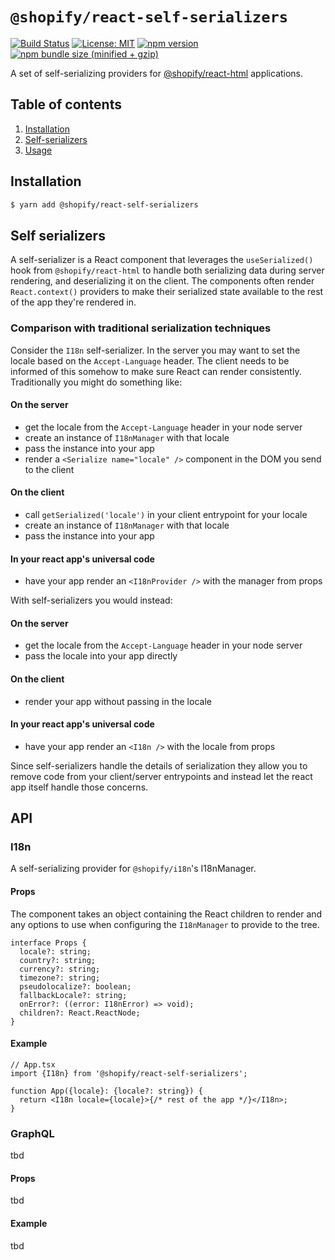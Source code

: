 # `@shopify/react-self-serializers`

[![Build Status](https://travis-ci.org/Shopify/quilt.svg?branch=master)](https://travis-ci.org/Shopify/quilt)
[![License: MIT](https://img.shields.io/badge/License-MIT-green.svg)](LICENSE.md) [![npm version](https://badge.fury.io/js/%40shopify%2Freact-self-serializers.svg)](https://badge.fury.io/js/%40shopify%2Freact-self-serializers.svg) [![npm bundle size (minified + gzip)](https://img.shields.io/bundlephobia/minzip/@shopify/react-self-serializers.svg)](https://img.shields.io/bundlephobia/minzip/@shopify/react-self-serializers.svg)

A set of self-serializing providers for [@shopify/react-html](../react-html) applications.

## Table of contents

1. [Installation](#installation)
1. [Self-serializers](#self-serializers)
1. [Usage](#usage)

## Installation

```bash
$ yarn add @shopify/react-self-serializers
```

## Self serializers

A self-serializer is a React component that leverages the `useSerialized()` hook from `@shopify/react-html` to handle both serializing data during server rendering, and deserializing it on the client. The components often render `React.context()` providers to make their serialized state available to the rest of the app they're rendered in.

### Comparison with traditional serialization techniques

Consider the `I18n` self-serializer. In the server you may want to set the locale based on the `Accept-Language` header. The client needs to be informed of this somehow to make sure React can render consistently. Traditionally you might do something like:

#### On the server

- get the locale from the `Accept-Language` header in your node server
- create an instance of `I18nManager` with that locale
- pass the instance into your app
- render a `<Serialize name="locale" />` component in the DOM you send to the client

#### On the client

- call `getSerialized('locale')` in your client entrypoint for your locale
- create an instance of `I18nManager` with that locale
- pass the instance into your app

#### In your react app's universal code

- have your app render an `<I18nProvider />` with the manager from props

With self-serializers you would instead:

#### On the server

- get the locale from the `Accept-Language` header in your node server
- pass the locale into your app directly

#### On the client

- render your app without passing in the locale

#### In your react app's universal code

- have your app render an `<I18n />` with the locale from props

Since self-serializers handle the details of serialization they allow you to remove code from your client/server entrypoints and instead let the react app itself handle those concerns.

## API

### I18n

A self-serializing provider for `@shopify/i18n`'s I18nManager.

#### Props

The component takes an object containing the React children to render and any options to use when configuring the `I18nManager` to provide to the tree.

```tsx
interface Props {
  locale?: string;
  country?: string;
  currency?: string;
  timezone?: string;
  pseudolocalize?: boolean;
  fallbackLocale?: string;
  onError?: ((error: I18nError) => void);
  children?: React.ReactNode;
}
```

#### Example

```tsx
// App.tsx
import {I18n} from '@shopify/react-self-serializers';

function App({locale}: {locale?: string}) {
  return <I18n locale={locale}>{/* rest of the app */}</I18n>;
}
```

### GraphQL

tbd

#### Props

tbd

#### Example

tbd
